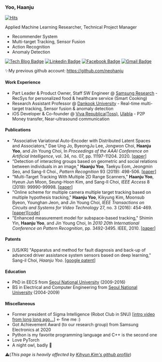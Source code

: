 ### Yoo, Haanju
[![Hits](https://hits.seeyoufarm.com/api/count/incr/badge.svg?url=https%3A%2F%2Fgithub.com%2Fhaanju-yoo%2Fhit-counter&count_bg=%233EB650&title_bg=%23292930&icon=&icon_color=%23E7E7E7&title=hits&edge_flat=false)](https://hits.seeyoufarm.com)

Applied Machine Learning Researcher, Technical Project Manager

- Recommender System
- Multi-target Tracking, Sensor Fusion
- Action Recognition
- Anomaly Detection

[![Tech Blog Badge](http://img.shields.io/badge/-Tech%20blog-black?style=flat-square&logo=github&link=https://haanju-yoo.github.io/)](https://haanju-yoo.github.io/)
[![Linkedin Badge](https://img.shields.io/badge/-LinkedIn-blue?style=flat-square&logo=Linkedin&logoColor=white&link=https://www.linkedin.com/in/haanju-yoo/)](https://www.linkedin.com/in/haanju-yoo/)
[![Facebook Badge](https://img.shields.io/badge/facebook-1877f2?style=flat-square&logo=facebook&logoColor=white&link=https://www.facebook.com/haanju.yoo/)](https://www.facebook.com/haanju.yoo/)
[![Gmail Badge](https://img.shields.io/badge/Gmail-d14836?style=flat-square&logo=Gmail&logoColor=white&link=mailto:haanju.yoo@gmail.com)](mailto:haanju.yoo@gmail.com)

✨My previous github account: https://github.com/neohanju

#### Work Experience

- Part Leader & Product Owner, Staff SW Engineer @ [Samsung Research](https://research.samsung.com/) - RecSys for personalized food & healthcare service (Smart Cooking)
- Research Assistant Professor @ [Dankook University](https://www.dankook.ac.kr/en/web/international) - Real-time multi-target tracking, Sensor fusion & anomaly detection
- iOS Developer & Co-founder @ [Viva Republica(Toss)](https://team.toss.im/en/), [Ulabla](https://www.youtube.com/watch?v=KcA095AJJHA) - P2P Money transfer, Near-ultrasound communication

#### Publications

- "Associative Variational Auto-Encoder with Distributed Latent Spaces and Associators," Dae Ung Jo, ByeongJu Lee, Jongwon Choi, **Haanju Yoo**, and Jin Young Choi, In *Proceedings of the AAAI Conference on Artificial Intelligence*, vol. 34, no. 07, pp. 11197-11204. 2020. [[paper](https://ojs.aaai.org/index.php/AAAI/article/view/6778)]
- "Detection of interacting groups based on geometric and social relations between individuals in an image," **Haanju Yoo**, Taekyu Eom, Jeongmin Seo, and Sang-Il Choi., *Pattern Recognition* 93 (2019): 498-506. [[paper](https://www.sciencedirect.com/science/article/abs/pii/S0031320319301761)]
- "Multi-Target Tracking With Multiple 2D Range Scanners," **Haanju Yoo**, Hyeun Jun Moon, Seung-Hoon Kim, and Sang-Il Choi, *IEEE Access* 8 (2019): 99990-99998. [[paper](https://ieeexplore.ieee.org/abstract/document/8618455)]
- "Online scheme for multiple camera multiple target tracking based on multiple hypothesis tracking," **Haanju Yoo**, Kikyung Kim, Moonsub Byeon, Younghan Jeon, and Jin Young Choi, *IEEE Transactions on Circuits and Systems for Video Technology* 27, no. 3 (2016): 454-469. [[paper](https://ieeexplore.ieee.org/abstract/document/7517399?casa_token=Fl2YM6FSwGEAAAAA:RI7Gz49Sj9FY6XAQowM3ilExNSwLzLFlg8wp_WQsbug2f8o3EGsFqu9tKpLYtS_CHvoDkPyj0nJI)][[code](https://github.com/neohanju/OnlineMCMTT)]
- "Enhanced measurement model for subspace-based tracking," Shimin Yin, **Haanju Yoo**, and Jin Young Choi, In *2010 20th International Conference on Pattern Recognition*, pp. 3492-3495. IEEE, 2010. [[paper](https://ieeexplore.ieee.org/abstract/document/5597539?casa_token=5xDvKEtAgDIAAAAA:Nrcp0Hbc4JLcIR6GcNGEMXGpEjJAtxd7HHO6MGHWfFlMORFvgqCmBCsaglBgPhwZ5jeXTp0vawU4)]

#### Patents

- [US/KR] "Apparatus and method for fault diagnosis and back-up of advanced driver assistance system sensors based on deep learning," Sang-il Choi, *Haanju Yoo*. [[google patent](https://patents.google.com/patent/US10946864B2)]

#### Education

- PhD in EECS from [Seoul National University](https://en.snu.ac.kr/index.html) (2009-2016)
- BS in Electrical and Computer Engineering from [Seoul National University](https://en.snu.ac.kr/index.html) (2004-2009)

#### Miscellaneous

- Former president of Sigma Intelligence (Robot Club in SNU) [[intro video from long long ago...](https://www.youtube.com/watch?v=Rx89RMwS0fs)] <- fine me :)
- Got Achievement Award (to our research group) from Samsung Electronics at 2020
- Python is my favorite programming language and C++ is the second one
- Love PyTorch
- A night owl, badly 👀


⚠️(*This page is heavily affected by [Kihyun Kim's github profile](https://github.com/kh-kim/kh-kim)*) 
<!---
haanju/haanju is a ✨ special ✨ repository because its `README.md` (this file) appears on your GitHub profile.
You can click the Preview link to take a look at your changes.

- 👋 Hi, I’m @haanju
- 👀 I’m interested in ...
- 🌱 I’m currently learning ...
- 💞️ I’m looking to collaborate on ...
- 📫 How to reach me ...
- 🔭 I’m currently working on ...
- 🌱 I’m currently learning ...
- 👯 I’m looking to collaborate on ...
- 🤔 I’m looking for help with ...
- 💬 Ask me about ...
- 📫 How to reach me: ...
- 😄 Pronouns: ...
- ⚡ Fun fact: ...
--->
